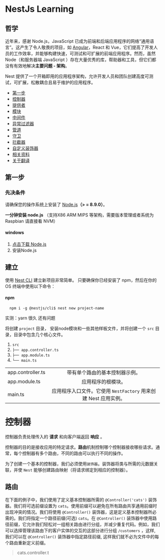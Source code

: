 # NestJs Learning

## 哲学

近年来，感谢 Node.js，JavaScript 已成为前端和后端应用程序的网络“通用语言”。这产生了令人敬畏的项目，如 [Angular](https://angular.cn/)，React 和 Vue，它们提高了开发人员的工作效率，并能够构建快速，可测试和可扩展的前端应用程序。然而，虽然 Node（和服务器端 JavaScript ）存在大量优秀的库，帮助器和工具，但它们都没有有效地解决**主要问题 - 架构**。

Nest 提供了一个开箱即用的应用程序架构，允许开发人员和团队创建高度可测试，可扩展，松散耦合且易于维护的应用程序。

- [第一步](https://www.bookstack.cn/read/nest-6/firststeps.md)
- [控制器](https://www.bookstack.cn/read/nest-6/controllers.md)
- [提供者](https://www.bookstack.cn/read/nest-6/providers.md)
- [模块](https://www.bookstack.cn/read/nest-6/modules.md)
- [中间件](https://www.bookstack.cn/read/nest-6/middlewares.md)
- [异常过滤器](https://www.bookstack.cn/read/nest-6/exceptionfilters.md)
- [管道](https://www.bookstack.cn/read/nest-6/pipes.md)
- [守卫](https://www.bookstack.cn/read/nest-6/guards.md)
- [拦截器](https://www.bookstack.cn/read/nest-6/interceptors.md)
- [自定义装饰器](https://www.bookstack.cn/read/nest-6/customdecorators.md)
- [相关资料](https://www.bookstack.cn/read/nest-6/awesome.md)
- [关于翻译](https://www.bookstack.cn/read/nest-6/about.md)

## 第一步

### 先决条件

请确保您的操作系统上安装了 [Node.js](http://nodejs.cn/download/)**（> = 8.9.0）**。

**一分钟安装 node.js** （支持X86 ARM MIPS 等架构，需要版本管理或者系统为 Raspbian 请直接看 NVM）

#### **windows**

1. [点击下载 Node.js](https://npm.taobao.org/mirrors/node/v12.10.0/node-v12.10.0-x64.msi)
2. 安装Node.js

## 建立

使用 [Nest CLI](https://www.bookstack.cn/read/nest-6/$6-cli?id=overview) 建立新项目非常简单。 只要确保你已经安装了 npm，然后在你的 OS 终端中使用以下命令：

#### **npm**

```shell
  npm i -g @nestjs/cli$ nest new project-name
```

实测：yarn 很久 还有问题

将创建 `project` 目录， 安装node模块和一些其他样板文件，并将创建一个 `src` 目录，目录中包含几个核心文件。

1. `src`
2. `├── app.controller.ts`
3. `├── app.module.ts`
4. `└── main.ts`

|                   |                                                              |
| :---------------- | :----------------------------------------------------------: |
| app.controller.ts |                带有单个路由的基本控制器示例。                |
| app.module.ts     |                      应用程序的根模块。                      |
| main.ts           | 应用程序入口文件。它使用 `NestFactory` 用来创建 Nest 应用实例。 |

# 控制器

控制器负责处理传入的 **请求** 和向客户端返回 **响应** 。

控制器的目的是接收应用的特定请求。**路由**机制控制哪个控制器接收哪些请求。通常，每个控制器有多个路由，不同的路由可以执行不同的操作。

为了创建一个基本的控制器，我们必须使用`装饰器`。装饰器将类与所需的元数据关联，并使 `Nest` 能够创建路由映射（将请求绑定到相应的控制器）。

## 路由

在下面的例子中，我们使用了定义基本控制器所需的 `@Controller('cats')` 装饰器。我们将可选前缀设置为 `cats`。使用前缀可以避免在所有路由共享通用前缀时出现冲突的情况。我们将使用 `@Controller()` 装饰器，这是定义基本控制器所必需的。我们将指定一个路径前缀(可选) `cats`。在 `@Controller()` 装饰器中使用路径前缀，它允许我们轻松对一组相关路由进行分组，并减少重复代码。例如，我们可以选择管理该路由下的客户实体的交互的这部分进行分组 `/customers` ，这样, 我们可以在 `@Controller()` 装饰器中指定路径前缀, 这样我们就不必为文件中的每个路由重新定义前缀。

> cats.controller.t

